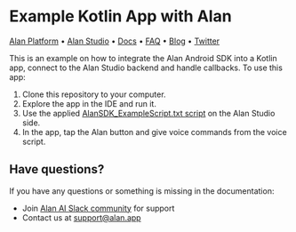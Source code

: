 # Example Kotlin App with Alan

[Alan Platform](https://alan.app/) • [Alan Studio](https://studio.alan.app/register) • [Docs](https://alan.app/docs) • [FAQ](https://alan.app/docs/usage/additional/faq) •
[Blog](https://alan.app/blog/) • [Twitter](https://twitter.com/alanvoiceai)

This is an example on how to integrate the Alan Android SDK into a Kotlin app, connect to the Alan Studio backend and handle callbacks. To use this app:

1. Clone this repository to your computer.
2. Explore the app in the IDE and run it.
3. Use the applied [AlanSDK_ExampleScript.txt script](https://github.com/alan-ai/alan-sdk-android/blob/master/examples/AlanSampleApp/AlanSDK_ExampleScript.txt) on the Alan Studio side.
4. In the app, tap the Alan button and give voice commands from the voice script.

## Have questions?

If you have any questions or something is missing in the documentation:
- Join [Alan AI Slack community](https://app.slack.com/client/TL55N530A) for support
- Contact us at [support@alan.app](mailto:support@alan.app)
